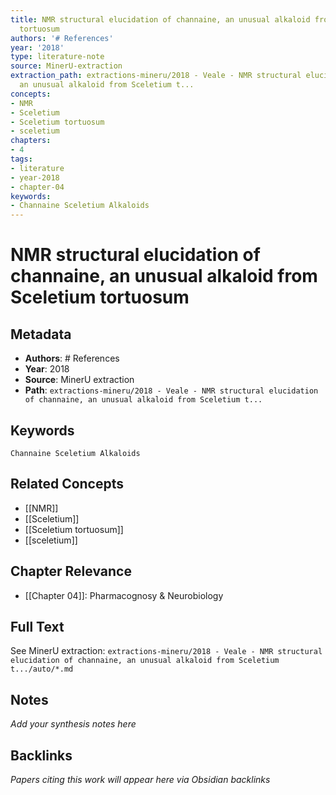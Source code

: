 ```yaml
---
title: NMR structural elucidation of channaine, an unusual alkaloid from Sceletium
  tortuosum
authors: '# References'
year: '2018'
type: literature-note
source: MinerU-extraction
extraction_path: extractions-mineru/2018 - Veale - NMR structural elucidation of channaine,
  an unusual alkaloid from Sceletium t...
concepts:
- NMR
- Sceletium
- Sceletium tortuosum
- sceletium
chapters:
- 4
tags:
- literature
- year-2018
- chapter-04
keywords:
- Channaine Sceletium Alkaloids
---
```


# NMR structural elucidation of channaine, an unusual alkaloid from Sceletium tortuosum

## Metadata

- **Authors**: # References
- **Year**: 2018
- **Source**: MinerU extraction
- **Path**: `extractions-mineru/2018 - Veale - NMR structural elucidation of channaine, an unusual alkaloid from Sceletium t...`

## Keywords

`Channaine Sceletium Alkaloids`

## Related Concepts

- [[NMR]]
- [[Sceletium]]
- [[Sceletium tortuosum]]
- [[sceletium]]

## Chapter Relevance

- [[Chapter 04]]: Pharmacognosy & Neurobiology

## Full Text

See MinerU extraction: `extractions-mineru/2018 - Veale - NMR structural elucidation of channaine, an unusual alkaloid from Sceletium t.../auto/*.md`

## Notes

*Add your synthesis notes here*

## Backlinks

*Papers citing this work will appear here via Obsidian backlinks*
